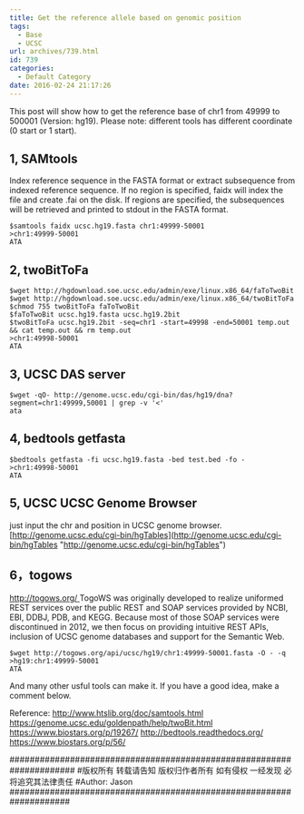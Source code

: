 ```yaml
---
title: Get the reference allele based on genomic position
tags:
  - Base
  - UCSC
url: archives/739.html
id: 739
categories:
  - Default Category
date: 2016-02-24 21:17:26
---
```


This post will show how to get the reference base of chr1 from 49999 to 500001 (Version: hg19).
Please note: different tools has different coordinate (0 start or 1 start).

## 1, SAMtools

Index reference sequence in the FASTA format or extract subsequence from indexed reference sequence. If no region is specified, faidx will index the file and create .fai on the disk. If regions are specified, the subsequences will be retrieved and printed to stdout in the FASTA format.

```
$samtools faidx ucsc.hg19.fasta chr1:49999-50001
>chr1:49999-50001
ATA
```




## 2, twoBitToFa 

```
$wget http://hgdownload.soe.ucsc.edu/admin/exe/linux.x86_64/faToTwoBit
$wget http://hgdownload.soe.ucsc.edu/admin/exe/linux.x86_64/twoBitToFa
$chmod 755 twoBitToFa faToTwoBit 
$faToTwoBit ucsc.hg19.fasta ucsc.hg19.2bit
$twoBitToFa ucsc.hg19.2bit -seq=chr1 -start=49998 -end=50001 temp.out && cat temp.out && rm temp.out
>chr1:49998-50001
ATA
```

## 3, UCSC DAS server

```
$wget -qO- http://genome.ucsc.edu/cgi-bin/das/hg19/dna?segment=chr1:49999,50001 | grep -v '<'
ata
```

<!--more-->

## 4, bedtools getfasta

```
$bedtools getfasta -fi ucsc.hg19.fasta -bed test.bed -fo -
>chr1:49998-50001
ATA
```

## 5, UCSC UCSC Genome Browser

just input the chr and position in UCSC genome browser.
[http://genome.ucsc.edu/cgi-bin/hgTables](http://genome.ucsc.edu/cgi-bin/hgTables "http://genome.ucsc.edu/cgi-bin/hgTables")

## 6，togows

[http://togows.org/ ](http://togows.org/ "http://togows.org/ ")
TogoWS was originally developed to realize uniformed REST services over the public REST and SOAP services provided by NCBI, EBI, DDBJ, PDB, and KEGG. Because most of those SOAP services were discontinued in 2012, we then focus on providing intuitive REST APIs, inclusion of UCSC genome databases and support for the Semantic Web.

```
$wget http://togows.org/api/ucsc/hg19/chr1:49999-50001.fasta -O - -q
>hg19:chr1:49999-50001
ATA
```

And many other usful tools can make it. If you have a good idea, make a comment below.

Reference:
http://www.htslib.org/doc/samtools.html
https://genome.ucsc.edu/goldenpath/help/twoBit.html
https://www.biostars.org/p/19267/
http://bedtools.readthedocs.org/
https://www.biostars.org/p/56/

\#####################################################################
\#版权所有 转载请告知 版权归作者所有 如有侵权 一经发现 必将追究其法律责任
\#Author: Jason
\####################################################################